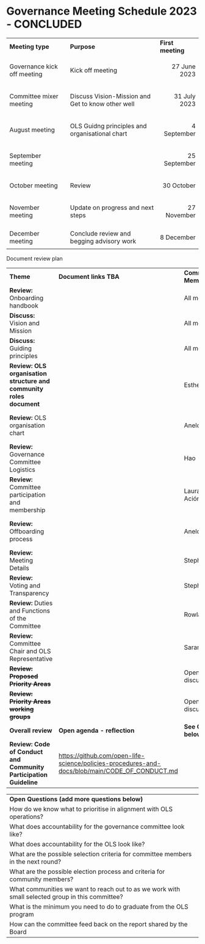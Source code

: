# Governance Meeting Schedule 2023 - CONCLUDED


<table>
  <tr>
   <td><strong>Meeting type</strong>
   </td>
   <td><strong>Purpose</strong>
   </td>
   <td><strong>First meeting</strong>
   </td>
  </tr>
  <tr>
   <td>Governance kick off meeting
   </td>
   <td>Kick off meeting
   </td>
   <td><p style="text-align: right">
27 June 2023</p>

   </td>
  </tr>
  <tr>
   <td>Committee mixer meeting
   </td>
   <td>Discuss Vision-Mission and Get to know other well
   </td>
   <td><p style="text-align: right">
31 July 2023</p>

   </td>
  </tr>
  <tr>
   <td>August meeting
   </td>
   <td>OLS Guidng principles and organisational chart
   </td>
   <td><p style="text-align: right">
4 September</p>

   </td>
  </tr>
  <tr>
   <td>September meeting
   </td>
   <td>
   </td>
   <td><p style="text-align: right">
25 September</p>

   </td>
  </tr>
  <tr>
   <td>October meeting
   </td>
   <td>Review
   </td>
   <td><p style="text-align: right">
30 October</p>

   </td>
  </tr>
  <tr>
   <td>November meeting
   </td>
   <td>Update on progress and next steps
   </td>
   <td><p style="text-align: right">
27 November</p>

   </td>
  </tr>
  <tr>
   <td>December meeting
   </td>
   <td>Conclude review and begging advisory work
   </td>
   <td><p style="text-align: right">
8 December</p>

   </td>
  </tr>
</table>


Document review plan


<table>
  <tr>
   <td><strong>Theme</strong>
   </td>
   <td><strong>Document links TBA</strong>
   </td>
   <td><strong>Committee Member 1</strong>
   </td>
   <td><strong>Committee Member 2</strong>
   </td>
   <td><strong>Comments</strong>
   </td>
   <td><strong>Status</strong>
   </td>
  </tr>
  <tr>
   <td><strong>Review: </strong>Onboarding handbook
   </td>
   <td>
   </td>
   <td colspan="2" >All members
   </td>
   <td><strong>To be discussed async</strong>
   </td>
   <td>Approved
   </td>
  </tr>
  <tr>
   <td><strong>Discuss:</strong> Vision and Mission
   </td>
   <td>
   </td>
   <td colspan="2" >All members
   </td>
   <td>July Meeting
   </td>
   <td>Ongoing
   </td>
  </tr>
  <tr>
   <td><strong>Discuss: </strong>Guiding principles
   </td>
   <td>
   </td>
   <td colspan="2" >All members
   </td>
   <td><strong>To be discussed async</strong>
   </td>
   <td>Paused - and internal priority framework was shared:<a href="https://zenodo.org/records/8349155"> https://zenodo.org/records/8349155</a>
   </td>
  </tr>
  <tr>
   <td><strong>Review: OLS organisation structure and community roles document</strong>
   </td>
   <td>
   </td>
   <td>Esther
   </td>
   <td>Laura Ación
   </td>
   <td><strong>To be discussed async</strong>
   </td>
   <td>Reviewed. To be published on website.
   </td>
  </tr>
  <tr>
   <td><strong>Review: </strong>OLS organisation chart
   </td>
   <td>
   </td>
   <td>Anelda
   </td>
   <td>Sara
   </td>
   <td>August Meeting
   </td>
   <td>Reviewed, A Miro board was created:<a href="https://miro.com/app/board/uXjVMo-DiLc=/?share_link_id=229643378131."> https://miro.com/app/board/uXjVMo-DiLc=/?share_link_id=229643378131.</a> 
   </td>
  </tr>
  <tr>
   <td><strong>Review: </strong>Governance Committee Logistics
   </td>
   <td>
   </td>
   <td>Hao
   </td>
   <td>Esther
   </td>
   <td>September Meeting
   </td>
   <td>Reviewed and approved.
   </td>
  </tr>
  <tr>
   <td><strong>Review:</strong> Committee participation and membership
   </td>
   <td>
   </td>
   <td>Laura Ación
   </td>
   <td>Batool
   </td>
   <td>September Meeting
   </td>
   <td>Reviewed and approved.
   </td>
  </tr>
  <tr>
   <td><strong>Review:</strong> Offboarding process
   </td>
   <td>
   </td>
   <td>Anelda
   </td>
   <td>Batool
   </td>
   <td><strong>To be discussed async</strong>
   </td>
   <td>Related to the two documents above. Shared with the onboarding document with everyone. Follow up on Slack.
   </td>
  </tr>
  <tr>
   <td><strong>Review:</strong> Meeting Details
   </td>
   <td>
   </td>
   <td>Stephen
   </td>
   <td>Sara
   </td>
   <td>October Meeting
   </td>
   <td>Reviewed and approved.
   </td>
  </tr>
  <tr>
   <td><strong>Review: </strong>Voting and Transparency
   </td>
   <td>
   </td>
   <td>Stephen
   </td>
   <td>Esther
   </td>
   <td>October Meeting
   </td>
   <td>Reviewed and approved.
   </td>
  </tr>
  <tr>
   <td><strong>Review: </strong>Duties and Functions of the Committee
   </td>
   <td>
   </td>
   <td>Rowland
   </td>
   <td>
   </td>
   <td>October Meeting
   </td>
   <td>Reviewed and approved.
   </td>
  </tr>
  <tr>
   <td><strong>Review: </strong>Committee Chair and OLS Representative
   </td>
   <td>
   </td>
   <td>Saranjeet
   </td>
   <td>Laurah O.
   </td>
   <td>November Meeting
   </td>
   <td>Reviewed and approved.
   </td>
  </tr>
  <tr>
   <td><strong><del>Review: Proposed Priority Areas</del></strong>
   </td>
   <td>
   </td>
   <td>Open discussion
   </td>
   <td>
   </td>
   <td>November Meeting
   </td>
   <td>
   </td>
  </tr>
  <tr>
   <td><strong><del>Review: Priority Areas working groups</del></strong>
   </td>
   <td>
   </td>
   <td>Open discussion
   </td>
   <td>
   </td>
   <td>November Meeting
   </td>
   <td>
   </td>
  </tr>
  <tr>
   <td><strong>Overall review</strong>
   </td>
   <td><strong>Open agenda - reflection</strong>
   </td>
   <td><strong>See Q&A below</strong>
   </td>
   <td>
   </td>
   <td><strong>December Meeting</strong>
   </td>
   <td>
   </td>
  </tr>
  <tr>
   <td><strong>Review: Code of Conduct and Community Participation Guideline</strong>
   </td>
   <td><a href="https://github.com/open-life-science/policies-procedures-and-docs/blob/main/CODE_OF_CONDUCT.md">https://github.com/open-life-science/policies-procedures-and-docs/blob/main/CODE_OF_CONDUCT.md</a>
   </td>
   <td>
   </td>
   <td>
   </td>
   <td><strong>2024 Meeting</strong>
   </td>
   <td>
   </td>
  </tr>
</table>



<table>
  <tr>
   <td><strong>Open Questions (add more questions below)</strong>
   </td>
  </tr>
  <tr>
   <td>How do we know what to prioritise in alignment with OLS operations?
   </td>
  </tr>
  <tr>
   <td>What does accountability for the governance committee look like?
   </td>
  </tr>
  <tr>
   <td>What does accountability for the OLS look like?
   </td>
  </tr>
  <tr>
   <td>What are the possible selection criteria for committee members in the next round?
   </td>
  </tr>
  <tr>
   <td>What are the possible election process and criteria for community members?
   </td>
  </tr>
  <tr>
   <td>What communities we want to reach out to as we work with small selected group in this committee?
   </td>
  </tr>
  <tr>
   <td>What is the minimum you need to do to graduate from the OLS program
   </td>
  </tr>
  <tr>
   <td>How can the committee feed back on the report shared by the Board
   </td>
  </tr>
</table>

